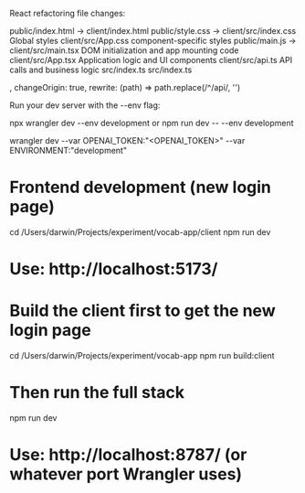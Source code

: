 React refactoring file changes:

public/index.html -> client/index.html
public/style.css  -> client/src/index.css   Global styles
                     client/src/App.css     component-specific styles
public/main.js    -> client/src/main.tsx    DOM initialization and app mounting code
                     client/src/App.tsx     Application logic and UI components
                     client/src/api.ts      API calls and business logic
src/index.ts         src/index.ts


,
                changeOrigin: true,
                rewrite: (path) => path.replace(/^\/api/, '')



Run your dev server with the --env flag:

npx wrangler dev --env development
or
npm run dev -- --env development

wrangler dev --var OPENAI_TOKEN:"<OPENAI_TOKEN>" --var ENVIRONMENT:"development"

# Frontend development (new login page)
cd /Users/darwin/Projects/experiment/vocab-app/client
npm run dev
# Use: http://localhost:5173/



# Build the client first to get the new login page
cd /Users/darwin/Projects/experiment/vocab-app
npm run build:client

# Then run the full stack
npm run dev
# Use: http://localhost:8787/ (or whatever port Wrangler uses)